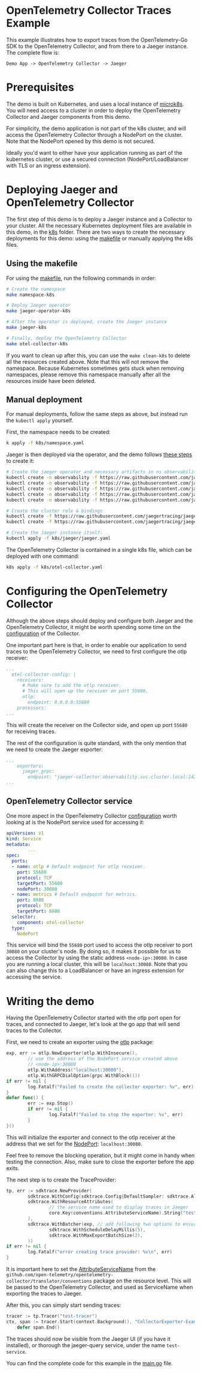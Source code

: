 # OpenTelemetry Collector Traces Example

This example illustrates how to export traces from the OpenTelemetry-Go SDK to the OpenTelemetry Collector, and from there to a Jaeger instance.
The complete flow is:

`Demo App -> OpenTelemetry Collector -> Jaeger`

# Prerequisites

The demo is built on Kubernetes, and uses a local instance of [microk8s](https://microk8s.io/). You will need access to a cluster in order to deploy the OpenTelemetry Collector and Jaeger components from this demo.

For simplicity, the demo application is not part of the k8s cluster, and will access the OpenTelemetry Collector through a NodePort on the cluster. Note that the NodePort opened by this demo is not secured. 

Ideally you'd want to either have your application running as part of the kubernetes cluster, or use a secured connection (NodePort/LoadBalancer with TLS or an ingress extension).

# Deploying Jaeger and OpenTelemetry Collector
The first step of this demo is to deploy a Jaeger instance and a Collector to your cluster. All the necessary Kubernetes deployment files are available in this demo, in the [k8s](./k8s) folder.
There are two ways to create the necessary deployments for this demo: using the [makefile](./Makefile) or manually applying the k8s files.

## Using the makefile

For using the [makefile](./Makefile), run the following commands in order:
```bash
# Create the namespace
make namespace-k8s

# Deploy Jaeger operator
make jaeger-operator-k8s

# After the operator is deployed, create the Jaeger instance
make jaeger-k8s

# Finally, deploy the OpenTelemetry Collector
make otel-collector-k8s
```

If you want to clean up after this, you can use the `make clean-k8s` to delete all the resources created above. Note that this will not remove the namespace. Because Kubernetes sometimes gets stuck when removing namespaces, please remove this namespace manually after all the resources inside have been deleted.

## Manual deployment

For manual deployments, follow the same steps as above, but instead run the `kubectl apply` yourself.

First, the namespace needs to be created:
```bash
k apply -f k8s/namespace.yaml
```

Jaeger is then deployed via the operator, and the demo follows [these steps](https://github.com/jaegertracing/jaeger-operator#getting-started) to create it:
```bash
# Create the jaeger operator and necessary artifacts in ns observability
kubectl create -n observability -f https://raw.githubusercontent.com/jaegertracing/jaeger-operator/master/deploy/crds/jaegertracing.io_jaegers_crd.yaml
kubectl create -n observability -f https://raw.githubusercontent.com/jaegertracing/jaeger-operator/master/deploy/service_account.yaml
kubectl create -n observability -f https://raw.githubusercontent.com/jaegertracing/jaeger-operator/master/deploy/role.yaml
kubectl create -n observability -f https://raw.githubusercontent.com/jaegertracing/jaeger-operator/master/deploy/role_binding.yaml
kubectl create -n observability -f https://raw.githubusercontent.com/jaegertracing/jaeger-operator/master/deploy/operator.yaml

# Create the cluster role & bindings
kubectl create -f https://raw.githubusercontent.com/jaegertracing/jaeger-operator/master/deploy/cluster_role.yaml
kubectl create -f https://raw.githubusercontent.com/jaegertracing/jaeger-operator/master/deploy/cluster_role_binding.yaml

# Create the Jaeger instance itself:
kubectl apply -f k8s/jaeger/jaeger.yaml
```

The OpenTelemetry Collector is contained in a single k8s file, which can be deployed with one command: 
```bash 
k8s apply -f k8s/otel-collector.yaml
```


# Configuring the OpenTelemetry Collector

Although the above steps should deploy and configure both Jaeger and the OpenTelemetry Collector, it might be worth spending some time on the [configuration](./k8s/otel-collector.yaml) of the Collector.

One important part here is that, in order to enable our application to send traces to the OpenTelemetry Collector, we need to first configure the otlp receiver:

```yml
...
  otel-collector-config: |
    receivers:
      # Make sure to add the otlp receiver. 
      # This will open up the receiver on port 55680.
      otlp:
        endpoint: 0.0.0.0:55680
    processors:
...
```

This will create the receiver on the Collector side, and open up port `55680` for receiving traces.

The rest of the configuration is quite standard, with the only mention that we need to create the Jaeger exporter:

```yml
...
    exporters:
      jaeger_grpc:
        endpoint: "jaeger-collector.observability.svc.cluster.local:14250"
...
```

## OpenTelemetry Collector service

One more aspect in the OpenTelemetry Collector [configuration](./k8s/otel-collector.yaml) worth looking at is the NodePort service used for accessing it:
```yaml
apiVersion: v1
kind: Service
metadata:
        ...
spec:
  ports:
  - name: otlp # Default endpoint for otlp receiver.
    port: 55680
    protocol: TCP
    targetPort: 55680
    nodePort: 30080
  - name: metrics # Default endpoint for metrics.
    port: 8888
    protocol: TCP
    targetPort: 8888
  selector:
    component: otel-collector
  type:
    NodePort
```

This service will bind the `55680` port used to access the otlp receiver to port `30080` on your cluster's node. By doing so, it makes it possible for us to access the Collector by using the static address `<node-ip>:30080`. In case you are running a local cluster, this will be `localhost:30080`. Note that you can also change this to a LoadBalancer or have an ingress extension for accessing the service.


# Writing the demo

Having the OpenTelemetry Collector started with the otlp port open for traces, and connected to Jaeger, let's look at the go app that will send traces to the Collector.

First, we need to create an exporter using the [otlp](https://pkg.go.dev/go.opentelemetry.io/otel/exporters/otlp?tab=doc) package:
```go
exp, err := otlp.NewExporter(otlp.WithInsecure(),
        // use the address of the NodePort service created above
        // <node-ip>:30080
        otlp.WithAddress("localhost:30080"), 
        otlp.WithGRPCDialOption(grpc.WithBlock()))
if err != nil {
        log.Fatalf("Failed to create the collector exporter: %v", err)
}
defer func() {
        err := exp.Stop()
        if err != nil {
                log.Fatalf("Failed to stop the exporter: %v", err)
        }
}()
```
This will initialize the exporter and connect to the otlp receiver at the address that we set for the [NodePort](#opentelemetry-collector-service): `localhost:30080`.

Feel free to remove the blocking operation, but it might come in handy when testing the connection.
Also, make sure to close the exporter before the app exits.

The next step is to create the TraceProvider:
```go
tp, err := sdktrace.NewProvider(
        sdktrace.WithConfig(sdktrace.Config{DefaultSampler: sdktrace.AlwaysSample()}),
        sdktrace.WithResourceAttributes(
                // the service name used to display traces in Jaeger
                core.Key(conventions.AttributeServiceName).String("test-service"), 
        ),
        sdktrace.WithBatcher(exp, // add following two options to ensure flush
                sdktrace.WithScheduleDelayMillis(5),
                sdktrace.WithMaxExportBatchSize(2),
        ))
if err != nil {
        log.Fatalf("error creating trace provider: %v\n", err)
}
```

It is important here to set the [AttributeServiceName](https://github.com/open-telemetry/opentelemetry-collector/blob/master/translator/conventions/opentelemetry.go#L20) from the `github.com/open-telemetry/opentelemetry-collector/translator/conventions` package on the resource level. This will be passed to the OpenTelemetry Collector, and used as ServiceName when exporting the traces to Jaeger.

After this, you can simply start sending traces:
```go
tracer := tp.Tracer("test-tracer")
ctx, span := tracer.Start(context.Background(), "CollectorExporter-Example")
	defer span.End()
```

The traces should now be visible from the Jaeger UI (if you have it installed), or thorough the jaeger-query service, under the name `test-service`.

You can find the complete code for this example in the [main.go](./main.go) file.